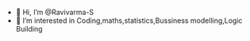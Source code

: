 - 👋 Hi, I’m @Ravivarma-S
- 👀 I’m interested in Coding,maths,statistics,Bussiness modelling,Logic Building


<!---
Ravivarma-S/Ravivarma-S is a ✨ special ✨ repository because its `README.md` (this file) appears on your GitHub profile.
You can click the Preview link to take a look at your changes.
--->
